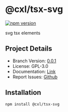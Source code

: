 # @cxl/tsx-svg 
	
[![npm version](https://badge.fury.io/js/%40cxl%2Ftsx-svg.svg)](https://badge.fury.io/js/%40cxl%2Ftsx-svg)

svg tsx elements

## Project Details

-   Branch Version: [0.0.1](https://npmjs.com/package/@cxl/tsx-svg/v/0.0.1)
-   License: GPL-3.0
-   Documentation: [Link](https://cxlio.github.io/cxl/tsx-svg)
-   Report Issues: [Github](https://github.com/cxlio/cxl/issues)

## Installation

	npm install @cxl/tsx-svg

